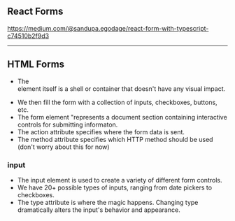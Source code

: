 ## React Forms

https://medium.com/@sandupa.egodage/react-form-with-typescript-c74510b2f9d3

---

## HTML Forms

- The <form> element itself is a shell or container that doesn't have any visual impact.
- We then fill the form with a collection of inputs, checkboxes, buttons, etc.
- The form element "represents a document section containing interactive controls for submitting informaton.
- The action attribute specifies where the form data is sent.
- The method attribute specifies which HTTP method should be used (don't worry about this for now)

### input

- The input element is used to create a variety of different form controls.
- We have 20+ possible types of inputs, ranging from date pickers to checkboxes.
- The type attribute is where the magic happens. Changing type dramatically alters the input's behavior and appearance.
